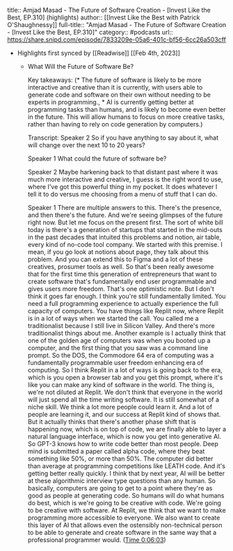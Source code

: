 title:: Amjad Masad - The Future of Software Creation - [Invest Like the Best, EP.310] (highlights)
author:: [[Invest Like the Best with Patrick O'Shaughnessy]]
full-title:: "Amjad Masad - The Future of Software Creation - [Invest Like the Best, EP.310]"
category:: #podcasts
url:: https://share.snipd.com/episode/7833209e-05a6-401c-bf56-6cc26a503cff

- Highlights first synced by [[Readwise]] [[Feb 4th, 2023]]
	- What Will the Future of Software Be?
	  
	  Key takeaways:
	  (* The future of software is likely to be more interactive and creative than it is currently, with users able to generate code and software on their own without needing to be experts in programming., * AI is currently getting better at programming tasks than humans, and is likely to become even better in the future. This will allow humans to focus on more creative tasks, rather than having to rely on code generation by computers.)
	  
	  Transcript:
	  Speaker 2
	  So if you have anything to say about it, what will change over the next 10 to 20 years?
	  
	  Speaker 1
	  What could the future of software be?
	  
	  Speaker 2
	  Maybe harkening back to that distant past where it was much more interactive and creative, I guess is the right word to use, where I've got this powerful thing in my pocket. It does whatever I tell it to do versus me choosing from a menu of stuff that I can do.
	  
	  Speaker 1
	  There are multiple answers to this. There's the presence, and then there's the future. And we're seeing glimpses of the future right now. But let me focus on the present first. The sort of white bill today is there's a generation of startups that started in the mid-outs in the past decades that intuited this problems and notion, air table, every kind of no-code tool company. We started with this premise. I mean, if you go look at notions about page, they talk about this problem. And you can extend this to Figma and a lot of these creatives, prosumer tools as well. So that's been really awesome that for the first time this generation of entrepreneurs that want to create software that's fundamentally end user programmable and gives users more freedom. That's one optimistic note. But I don't think it goes far enough. I think you're still fundamentally limited. You need a full programming experience to actually experience the full capacity of computers. You have things like Replit now, where Replit is in a lot of ways when we started the call. You called me a traditionalist because I still live in Silicon Valley. And there's more traditionalist things about me. Another example is I actually think that one of the golden age of computers was when you booted up a computer, and the first thing that you saw was a command line prompt. So the DOS, the Commodore 64 era of computing was a fundamentally programmable user freedom enhancing era of computing. So I think Replit in a lot of ways is going back to the era, which is you open a browser tab and you get this prompt, where it's like you can make any kind of software in the world. The thing is, we're not diluted at Replit. We don't think that everyone in the world will just spend all the time writing software. It is still somewhat of a niche skill. We think a lot more people could learn it. And a lot of people are learning it, and our success at Replit kind of shows that. But it actually thinks that there's another phase shift that is happening now, which is on top of code, we are finally able to layer a natural language interface, which is now you get into generative AI. So GPT-3 knows how to write code better than most people. Deep mind is submitted a paper called alpha code, where they beat something like 50%, or more than 50%. The computer did better than average at programming competitions like LEATH code. And it's getting better really quickly. I think that by next year, AI will be better at these algorithmic interview type questions than any human. So basically, computers are going to get to a point where they're as good as people at generating code. So humans will do what humans do best, which is we're going to be creative with code. We're going to be creative with software. At Replit, we think that we want to make programming more accessible to everyone. We also want to create this layer of AI that allows even the ostensibly non-technical person to be able to generate and create software in the same way that a professional programmer would. ([Time 0:06:03](https://share.snipd.com/snip/e4ccd75c-915f-406e-acc7-dab448434e30))